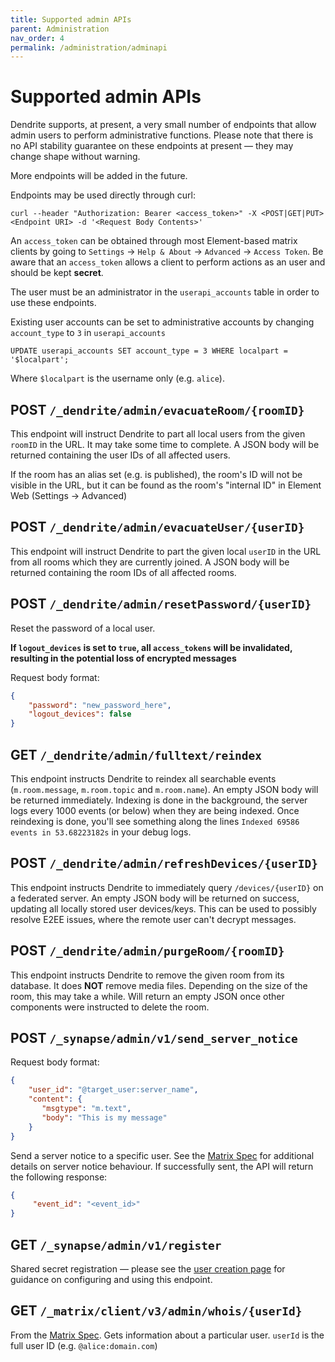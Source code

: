 ```yaml
---
title: Supported admin APIs
parent: Administration
nav_order: 4
permalink: /administration/adminapi
---
```


# Supported admin APIs

Dendrite supports, at present, a very small number of endpoints that allow
admin users to perform administrative functions. Please note that there is no
API stability guarantee on these endpoints at present — they may change shape
without warning.

More endpoints will be added in the future.

Endpoints may be used directly through curl:

```
curl --header "Authorization: Bearer <access_token>" -X <POST|GET|PUT> <Endpoint URI> -d '<Request Body Contents>'
```

An `access_token` can be obtained through most Element-based matrix clients by going to `Settings` -> `Help & About` -> `Advanced` -> `Access Token`.
Be aware that an `access_token` allows a client to perform actions as an user and should be kept **secret**.

The user must be an administrator in the `userapi_accounts` table in order to use these endpoints.

Existing user accounts can be set to administrative accounts by changing `account_type` to `3` in `userapi_accounts`

```
UPDATE userapi_accounts SET account_type = 3 WHERE localpart = '$localpart';
```

Where `$localpart` is the username only (e.g. `alice`).

## POST `/_dendrite/admin/evacuateRoom/{roomID}`

This endpoint will instruct Dendrite to part all local users from the given `roomID`
in the URL. It may take some time to complete. A JSON body will be returned containing
the user IDs of all affected users.

If the room has an alias set (e.g. is published), the room's ID will not be visible in the URL, but it can
be found as the room's "internal ID" in Element Web (Settings -> Advanced)

## POST `/_dendrite/admin/evacuateUser/{userID}`

This endpoint will instruct Dendrite to part the given local `userID` in the URL from
all rooms which they are currently joined. A JSON body will be returned containing
the room IDs of all affected rooms.

## POST `/_dendrite/admin/resetPassword/{userID}`

Reset the password of a local user. 

**If `logout_devices` is set to `true`, all `access_tokens` will be invalidated, resulting
in the potential loss of encrypted messages**

Request body format:

```json
{
    "password": "new_password_here",
    "logout_devices": false
}
```

## GET `/_dendrite/admin/fulltext/reindex`

This endpoint instructs Dendrite to reindex all searchable events (`m.room.message`, `m.room.topic` and `m.room.name`). An empty JSON body will be returned immediately.
Indexing is done in the background, the server logs every 1000 events (or below) when they are being indexed. Once reindexing is done, you'll see something along the lines `Indexed 69586 events in 53.68223182s` in your debug logs.

## POST `/_dendrite/admin/refreshDevices/{userID}`

This endpoint instructs Dendrite to immediately query `/devices/{userID}` on a federated server. An empty JSON body will be returned on success, updating all locally stored user devices/keys. This can be used to possibly resolve E2EE issues, where the remote user can't decrypt messages.

## POST `/_dendrite/admin/purgeRoom/{roomID}`

This endpoint instructs Dendrite to remove the given room from its database. It does **NOT** remove media files. Depending on the size of the room, this may take a while. Will return an empty JSON once other components were instructed to delete the room.

## POST `/_synapse/admin/v1/send_server_notice`

Request body format:
```json
{
    "user_id": "@target_user:server_name",
    "content": {
       "msgtype": "m.text",
       "body": "This is my message"
    }
}
```

Send a server notice to a specific user. See the [Matrix Spec](https://spec.matrix.org/v1.3/client-server-api/#server-notices) for additional details on server notice behaviour.
If successfully sent, the API will return the following response:

```json
{
     "event_id": "<event_id>"
}
```

## GET `/_synapse/admin/v1/register`

Shared secret registration — please see the [user creation page](1_createusers.md) for
guidance on configuring and using this endpoint.

## GET `/_matrix/client/v3/admin/whois/{userId}`

From the [Matrix Spec](https://spec.matrix.org/v1.3/client-server-api/#get_matrixclientv3adminwhoisuserid). 
Gets information about a particular user. `userId` is the full user ID (e.g. `@alice:domain.com`)

